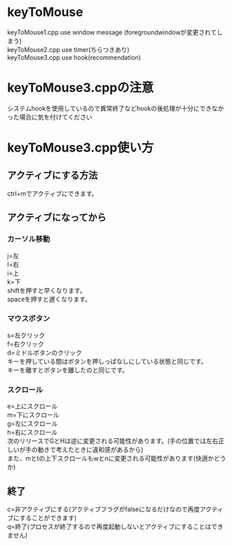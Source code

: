 # keyToMouse  
keyToMouse1.cpp use window message (foregroundwindowが変更されてしまう)   
keyToMouse2.cpp use timer(ちらつきあり)  
keyToMouse3.cpp use hook(recommendation)  
#  keyToMouse3.cppの注意  
システムhookを使用しているので異常終了などhookの後処理が十分にできなかった場合に気を付けてください
# keyToMouse3.cpp使い方
## アクティブにする方法  
ctrl+mでアクティブにできます。  
## アクティブになってから  
### カーソル移動
j=左  
l=右  
i=上  
k=下  
shiftを押すと早くなります。   
spaceを押すと遅くなります。   
### マウスボタン  
s=左クリック  
f=右クリック  
d=ミドルボタンのクリック  
キーを押している間はボタンを押しっぱなしにしている状態と同じです。  
キーを離すとボタンを離したのと同じです。  
### スクロール  
e=上にスクロール  
m=下にスクロール  
g=左にスクロール  
h=右にスクロール  
次のリリースでGとHは逆に変更される可能性があります。(手の位置では左右正しいが手の動きで考えたときに違和感があるから)  
また、mとtの上下スクロールもwとnに変更される可能性があります(快適かどうか)  
## 終了
c=非アクティブにする(アクティブフラグがfalseになるだけなので再度アクティブにすることができます)  
q=終了(プロセスが終了するので再度起動しないとアクティブにすることはできません)  
